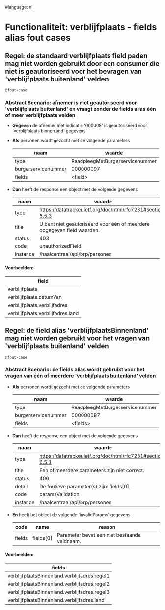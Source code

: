 #language: nl  


# Functionaliteit: verblijfplaats - fields alias fout cases


## Regel: de standaard verblijfplaats field paden mag niet worden gebruikt door een consumer die niet is geautoriseerd voor het bevragen van 'verblijfplaats buitenland' velden


`@fout-case`
### Abstract Scenario: afnemer is niet geautoriseerd voor 'verblijfplaats buitenland' en vraagt zonder de fields alias één of meer verblijfplaats velden

* __Gegeven__ de afnemer met indicatie '000008' is geautoriseerd voor 'verblijfplaats binnenland' gegevens
* __Als__ personen wordt gezocht met de volgende parameters

  | naam                | waarde                          |
  |---------------------|---------------------------------|
  | type                | RaadpleegMetBurgerservicenummer |
  | burgerservicenummer | 000000097                       |
  | fields              | \<field\>                         |
* __Dan__ heeft de response een object met de volgende gegevens

  | naam     | waarde                                                                  |
  |----------|-------------------------------------------------------------------------|
  | type     | https://datatracker.ietf.org/doc/html/rfc7231#section-6.5.3             |
  | title    | U bent niet geautoriseerd voor één of meerdere opgegeven field waarden. |
  | status   | 403                                                                     |
  | code     | unauthorizedField                                                       |
  | instance | /haalcentraal/api/brp/personen                                          |

#### Voorbeelden:


  | field                             |
  |-----------------------------------|
  | verblijfplaats                    |
  | verblijfplaats.datumVan           |
  | verblijfplaats.verblijfadres      |
  | verblijfplaats.verblijfadres.land |

## Regel: de field alias 'verblijfplaatsBinnenland' mag niet worden gebruikt voor het vragen van 'verblijfplaats buitenland' velden


`@fout-case`
### Abstract Scenario: de fields alias wordt gebruikt voor het vragen van één of meerdere 'verblijfplaats buitenland' velden

* __Als__ personen wordt gezocht met de volgende parameters

  | naam                | waarde                          |
  |---------------------|---------------------------------|
  | type                | RaadpleegMetBurgerservicenummer |
  | burgerservicenummer | 000000097                       |
  | fields              | \<fields\>                        |
* __Dan__ heeft de response een object met de volgende gegevens

  | naam     | waarde                                                      |
  |----------|-------------------------------------------------------------|
  | type     | https://datatracker.ietf.org/doc/html/rfc7231#section-6.5.1 |
  | title    | Een of meerdere parameters zijn niet correct.               |
  | status   | 400                                                         |
  | detail   | De foutieve parameter(s) zijn: fields[0].                   |
  | code     | paramsValidation                                            |
  | instance | /haalcentraal/api/brp/personen                              |
* __En__ heeft het object de volgende 'invalidParams' gegevens

  | code   | name      | reason                                       |
  |--------|-----------|----------------------------------------------|
  | fields | fields[0] | Parameter bevat een niet bestaande veldnaam. |

#### Voorbeelden:


  | fields                                        |
  |-----------------------------------------------|
  | verblijfplaatsBinnenland.verblijfadres.regel1 |
  | verblijfplaatsBinnenland.verblijfadres.regel2 |
  | verblijfplaatsBinnenland.verblijfadres.regel3 |
  | verblijfplaatsBinnenland.verblijfadres.land   |
